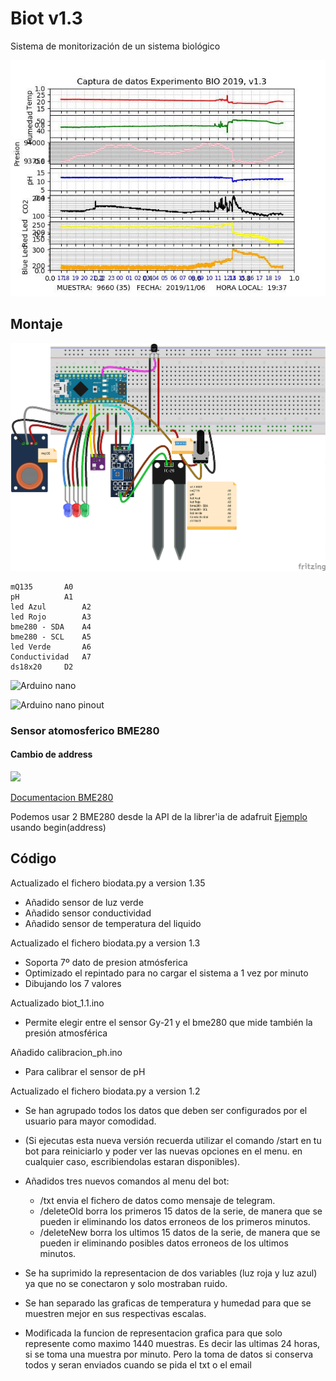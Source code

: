 # Biot v1.3

Sistema de monitorización de un sistema biológico

![](./images/photo_2019-11-06_21-27-37.jpg)


## Montaje

![](./images/Biot_1.3_bb.png)

	mQ135		A0
	pH 			A1
	led Azul		A2
	led Rojo		A3
	bme280 - SDA	A4 
	bme280 - SCL	A5
	led Verde		A6
	Conductividad	A7
	ds18x20		D2


![Arduino nano](http://www.circuitstoday.com/wp-content/uploads/2018/02/Arduino-Nano-Pinout.jpg)

![Arduino nano pinout](https://ae01.alicdn.com/kf/H8c86a9f28ba841c498be7c2fac8879edk.jpg)


### Sensor atomosferico BME280

#### Cambio de address

![](https://live.staticflickr.com/1913/45538157714_bf0bbf35da_b.jpg)

[Documentacion BME280](https://lastminuteengineers.com/bme280-arduino-tutorial/)

Podemos usar 2 BME280 desde la API de la librer'ia de adafruit [Ejemplo](https://github.com/adafruit/Adafruit_BME280_Library/blob/master/Adafruit_BME280.h#L133) usando begin(address)

## Código

Actualizado el fichero biodata.py a version 1.35
* Añadido sensor de luz verde
* Añadido sensor conductividad
* Añadido sensor de temperatura del liquido

Actualizado el fichero biodata.py a version 1.3
* Soporta 7º dato de presion atmósferica
* Optimizado el repintado para no cargar el sistema a 1 vez por minuto
* Dibujando los 7 valores

Actualizado biot_1.1.ino
* Permite elegir entre el sensor Gy-21 y el bme280 que mide también la presión atmosférica

Añadido calibracion_ph.ino
* Para calibrar el sensor de pH

Actualizado el fichero biodata.py a version 1.2

* Se han agrupado todos los datos que deben ser configurados por el usuario para mayor comodidad.

* (Si ejecutas esta nueva versión recuerda utilizar el comando /start en tu bot para reiniciarlo y poder ver las nuevas opciones en el menu. en cualquier caso, escribiendolas estaran disponibles).
* Añadidos tres nuevos comandos al menu del bot:
  * /txt  envia el fichero de datos como mensaje de telegram.
  * /deleteOld  borra los primeros 15 datos de la serie, de manera que se pueden ir eliminando los datos erroneos de los primeros minutos.
  * /deleteNew  borra los ultimos 15 datos de la serie, de manera que se pueden ir eliminando posibles datos erroneos de los ultimos minutos.
* Se ha suprimido la representacion de dos variables (luz roja y luz azul) ya que no se conectaron y solo mostraban ruido.
* Se han separado las graficas de temperatura y humedad para que se muestren mejor en sus respectivas escalas.
* Modificada la funcion de representacion grafica para que solo represente como maximo 1440 muestras. Es decir las ultimas 24 horas, si se toma una muestra por minuto. Pero la toma de datos si conserva todos y seran enviados cuando se pida el txt o el email
